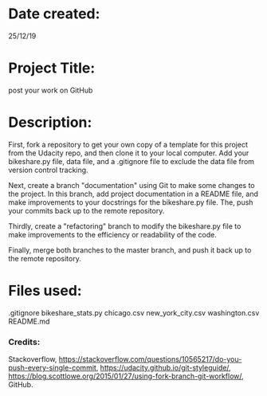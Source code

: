 # Date created:
25/12/19

# Project Title:
post your work on GitHub

# Description:
First, fork a repository to get your own copy of a template for this project from the Udacity repo, and then clone it to your local computer. Add your bikeshare.py file, data file, and a .gitignore file to exclude the data file from version control tracking. 

Next, create a branch "documentation" using Git to make some changes to the project. In this branch, add project documentation in a README file, and make improvements to your docstrings for the bikeshare.py file. The, push your commits back up to the remote repository.

Thirdly, create a "refactoring" branch to modify the bikeshare.py file to make improvements to the efficiency or readability of the code. 

Finally, merge both branches to the master branch, and push it back up to the remote repository.


# Files used:
.gitignore
bikeshare_stats.py
chicago.csv
new_york_city.csv
washington.csv
README.md

### Credits:
Stackoverflow,
https://stackoverflow.com/questions/10565217/do-you-push-every-single-commit,
https://udacity.github.io/git-styleguide/,
https://blog.scottlowe.org/2015/01/27/using-fork-branch-git-workflow/,
GitHub.

